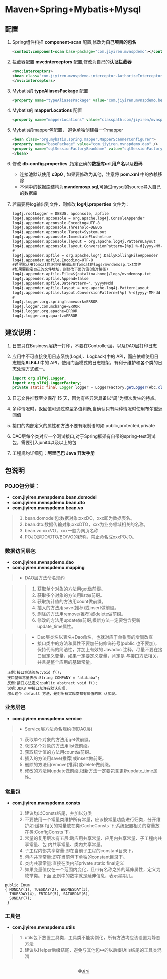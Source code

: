 # Maven+Spring+Mybatis+Mysql

## 配置

1. Spring组件扫描 **component-scan** 配置,修改为**自己项目的包名**

	```xml
	<context:component-scan base-package="com.jiyiren.mvnspdemo"></context:component-scan>
	```
	
2. 拦截器配置 **mvc:interceptors** 配置,修改为自己的**认证拦截器**
	
	```xml
	<mvc:interceptors> 
	<bean class="com.jiyiren.mvnspdemo.interceptor.AuthorizeInterceptor"></bean>
	</mvc:interceptors>
	```
3. Mybatis的 **typeAliasesPackage** 配置
	
	```xml
	<property name="typeAliasesPackage" value="com.jiyiren.mvnspdemo.bean.domodel"></property>
	```
	
4. Mybatis的 **mapperLocations** 配置
	
	```xml
	<property name="mapperLocations" value="classpath:com/jiyiren/mvnspdemo/mapping/*.xml"/>
	```
	
5. Mybatis的mapper包配置， 避免单独创建每一个mapper

	```xml	
	<bean class="org.mybatis.spring.mapper.MapperScannerConfigurer">
	<property name="basePackage" value="com.jiyiren.mvnspdemo.dao" />
	<property name="sqlSessionFactoryBeanName" value="sqlSessionFactory" />
	</bean>
	```
6. 修改 **db-config.properties** ,指定正确的**数据库url**,**用户名**以及**密码**
	* 连接池默认使用 **c3p0** , 如果要修改为其他，注意将 **pom.xml** 中的依赖移除
	* 本例中的数据库结构为**mvndemosp.sql**,可通过mysql的source导入自己的数据库

7. 若需要将log输出到文件，则修改 **log4j.properties** 文件为：

	```xml
	log4j.rootLogger = DEBUG, apconsole, apfile
	log4j.appender.apconsole = org.apache.log4j.ConsoleAppender
	log4j.appender.apconsole.Encoding=UTF-8
	log4j.appender.apconsole.Threshold=DEBUG
	log4j.appender.apconsole.Target=System.out
	log4j.appender.apconsole.ImmediateFlush=true
	log4j.appender.apconsole.layout = org.apache.log4j.PatternLayout
	log4j.appender.apconsole.layout.ConversionPattern=[%p] %-d{yyyy-MM-	dd HH:mm:ss} [%l] %m%n
	#
	log4j.appender.apfile = org.apache.log4j.DailyRollingFileAppender
	log4j.appender.apfile.Encoding=UTF-8
	#这里默认用tomcat的环境变量输出到Tomcat的logs/mvndemosp.txt文件
	#如果要指定自己的文件地址，则修改下面的值(绝对路径)
	log4j.appender.apfile.File=${catalina.home}/logs/mvndemosp.txt
	log4j.appender.apfile.Append=false
	log4j.appender.apfile.DatePattern='.'yyyyMMdd
	log4j.appender.apfile.layout = org.apache.log4j.PatternLayout
	log4j.appender.apfile.layout.ConversionPattern=[%p] %-d{yyyy-MM-dd 	HH:mm:ss} [%c] %m%n
	#
	log4j.logger.org.springframework=ERROR
	log4j.logger.com.mchange=ERROR
	log4j.logger.org.apache=ERROR
	log4j.logger.org.quartz=ERROR
	```

## 建议说明：

1. 日志只在Business层统一打印，不要在Controller层，以及DAO层打印日志
2. 应用中不可直接使用日志系统(Log4j、Logback)中的 API，而应依赖使用日志框架**SLF4J** 中的 API，使用门面模式的日志框架，有利于维护和各个类的日志处理方式统一。

	```java
	import org.slf4j.Logger;
	import org.slf4j.LoggerFactory;
	private static final Logger logger = LoggerFactory.getLogger(Abc.class);
	```

3. 日志文件推荐至少保存 15 天，因为有些异常具备以“周”为频次发生的特点。  
4. 多种情况时，返回值可通过整型多值判断,当确认只有两种情况时使用布尔型返回值
5. 接口的内部定义的属性和方法不要有限制语句如:public,protected,private
6. DAO层每个类对应一个测试接口,对于Spring框架有自带的spring-test测试包，需要引入junit4以及以上的包

7. 工程规约详细见：**阿里巴巴 Java 开发手册**

## 包说明

### POJO包分类：

* **com.jiyiren.mvnspdemo.bean.domodel**
* **com.jiyiren.mvnspdemo.bean.dto**
* **com.jiyiren.mvnspdemo.bean.vo**

> 1. bean.domodel包:数据对象:xxxDO，xxx即为数据表名。
> 2. bean.dto:数据传输对象:xxxDTO，xxx为业务领域相关的名称。
> 3. bean.vo:xxxVO，xxx一般为网页名称
> 4. POJO是DO/DTO/BO/VO的统称，禁止命名成xxxPOJO。

### 数据访问层包
* **com.jiyiren.mvnspdemo.dao**
* **com.jiyiren.mvnspdemo.mapping**

> * DAO层方法命名规约

> > 1. 获取单个对象的方法用get做前缀。
> > 2. 获取多个对象的方法用list做前缀。
> > 3. 获取统计值的方法用count做前缀。
> > 4. 插入的方法用save(推荐)或insert做前缀。 
> > 5. 删除的方法用remove(推荐)或delete做前缀。 
> > 6. 修改的方法用update做前缀,根新方法一定要包含更新update_time属性。

> > * Dao层类名以表名+Dao命名，也就对应于单张表的增删改查
> > * 接口类中的方法和属性不要加任何修饰符号(public 也不要加)，保持代码的简洁性，并加上有效的 Javadoc 注释。尽量不要在接口里定义变量，如果一定要定义变量，肯定是 与接口方法相关，并且是整个应用的基础常量。
> >
   ```
	正例:接口方法签名:void f();
	接口基础常量表示:String COMPANY = "alibaba";
	反例:接口方法定义:public abstract void f();
	说明:JDK8 中接口允许有默认实现，
	那么这个 default 方法，是对所有实现类都有价值的默 认实现。
   ```
	

### 业务层包
* **com.jiyiren.mvnspdemo.service**

> * Service层方法命名规约(同DAO层)

> 1.  获取单个对象的方法用get做前缀。
> 2. 获取多个对象的方法用list做前缀。
> 3. 获取统计值的方法用count做前缀。
> 4. 插入的方法用save(推荐)或insert做前缀。 
> 5. 删除的方法用remove(推荐)或delete做前缀。 
> 6. 修改的方法用update做前缀,根新方法一定要包含更新update_time属性。

### 常量包

* **com.jiyiren.mvnspdemo.consts**

> 1. 建议均以Consts结尾，并加以分类
> 2. 不要使用一个常量类维护所有常量，应该按常量功能进行归类，分开维护如:缓存 相关的常量放在类:CacheConsts 下;系统配置相关的常量放在类:ConfigConsts 下。
> 3. 常量的复用层次有五层:跨应用共享常量、应用内共享常量、子工程内共享常量、包 内共享常量、类内共享常量。
> 4. 子工程内部共享常量:即在当前子工程的constant目录下。
> 5. 包内共享常量:即在当前包下单独的constant目录下。
> 6. 类内共享常量:直接在类内部private static final定义
> 7. 如果变量值仅在一个范围内变化，且带有名称之外的延伸属性，定义为枚举类。下面 正例中的数字就是延伸信息，表示星期几。
	
	public Enum 
	{ MONDAY(1), TUESDAY(2), WEDNESDAY(3), 
	  THURSDAY(4), FRIDAY(5), SATURDAY(6), 
	  SUNDAY(7);
	 }

### 工具包

* **com.jiyiren.mvnspdemo.utils**

> 1. utils包下放置工具类，工具类不能实例化，所有方法均应该设置为静态方法
> 2. 建议以Helper后缀结尾，避免与其他包中的以后缀Utils结尾的工具类混淆
	
	

<div style="text-align:center;font-size: 12px;bottom:0;line-height:50px;">@<a href="http://jiyiren.github.io/">Ji Yi</a></div>

	
	
